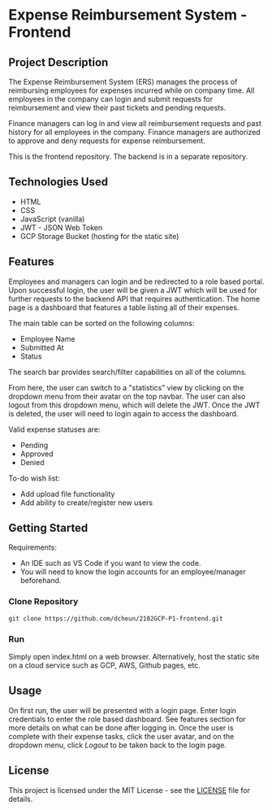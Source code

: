 # Expense Reimbursement System - Frontend

## Project Description

The Expense Reimbursement System (ERS) manages the process of reimbursing employees for expenses incurred while on company time. All employees in the company can login and submit requests for reimbursement and view their past tickets and pending requests.

Finance managers can log in and view all reimbursement requests and past history for all employees in the company. Finance managers are authorized to approve and deny requests for expense reimbursement.

This is the frontend repository. The backend is in a separate repository.

## Technologies Used

- HTML
- CSS
- JavaScript (vanilla)
- JWT - JSON Web Token
- GCP Storage Bucket (hosting for the static site)

## Features

Employees and managers can login and be redirected to a role based portal. Upon successful login, the user will be given a JWT which will be used for further requests to the backend API that requires authentication. The home page is a dashboard that features a table listing all of their expenses.

The main table can be sorted on the following columns:
- Employee Name
- Submitted At
- Status

The search bar provides search/filter capabilities on all of the columns.

From here, the user can switch to a "statistics" view by clicking on the dropdown menu from their avatar on the top navbar. The user can also logout from this dropdown menu, which will delete the JWT. Once the JWT is deleted, the user will need to login again to access the dashboard.

Valid expense statuses are:
- Pending
- Approved
- Denied

To-do wish list:
- Add upload file functionality
- Add ability to create/register new users

## Getting Started

Requirements:
- An IDE such as VS Code if you want to view the code.
- You will need to know the login accounts for an employee/manager beforehand.

### Clone Repository
```
git clone https://github.com/dcheun/2102GCP-P1-frontend.git
```

### Run
Simply open index.html on a web browser. Alternatively, host the static site on a cloud service such as GCP, AWS, Github pages, etc.

## Usage

On first run, the user will be presented with a login page. Enter login credentials to enter the role based dashboard. See features section for more details on what can be done after logging in. Once the user is complete with their expense tasks, click the user avatar, and on the dropdown menu, click *Logout* to be taken back to the login page.

## License

This project is licensed under the MIT License - see the [LICENSE](LICENSE) file for details.
